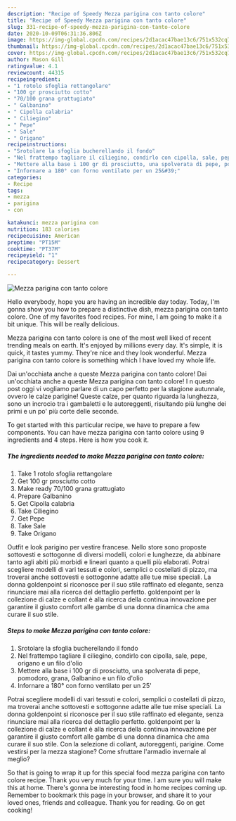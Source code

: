 ```yaml
---
description: "Recipe of Speedy Mezza parigina con tanto colore"
title: "Recipe of Speedy Mezza parigina con tanto colore"
slug: 331-recipe-of-speedy-mezza-parigina-con-tanto-colore
date: 2020-10-09T06:31:36.806Z
image: https://img-global.cpcdn.com/recipes/2d1acac47bae13c6/751x532cq70/mezza-parigina-con-tanto-colore-recipe-main-photo.jpg
thumbnail: https://img-global.cpcdn.com/recipes/2d1acac47bae13c6/751x532cq70/mezza-parigina-con-tanto-colore-recipe-main-photo.jpg
cover: https://img-global.cpcdn.com/recipes/2d1acac47bae13c6/751x532cq70/mezza-parigina-con-tanto-colore-recipe-main-photo.jpg
author: Mason Gill
ratingvalue: 4.1
reviewcount: 44315
recipeingredient:
- "1 rotolo sfoglia rettangolare"
- "100 gr prosciutto cotto"
- "70/100 grana grattugiato"
- " Galbanino"
- " Cipolla calabria"
- " Ciliegino"
- " Pepe"
- " Sale"
- " Origano"
recipeinstructions:
- "Srotolare la sfoglia bucherellando il fondo"
- "Nel frattempo tagliare il ciliegino, condirlo con cipolla, sale, pepe, origano e un filo d&#39;olio"
- "Mettere alla base i 100 gr di prosciutto, una spolverata di pepe, pomodoro, grana, Galbanino e un filo d&#39;olio"
- "Infornare a 180° con forno ventilato per un 25&#39;"
categories:
- Recipe
tags:
- mezza
- parigina
- con

katakunci: mezza parigina con 
nutrition: 183 calories
recipecuisine: American
preptime: "PT15M"
cooktime: "PT37M"
recipeyield: "1"
recipecategory: Dessert

---
```



![Mezza parigina con tanto colore](https://img-global.cpcdn.com/recipes/2d1acac47bae13c6/751x532cq70/mezza-parigina-con-tanto-colore-recipe-main-photo.jpg)

Hello everybody, hope you are having an incredible day today. Today, I'm gonna show you how to prepare a distinctive dish, mezza parigina con tanto colore. One of my favorites food recipes. For mine, I am going to make it a bit unique. This will be really delicious.

Mezza parigina con tanto colore is one of the most well liked of recent trending meals on earth. It's enjoyed by millions every day. It's simple, it is quick, it tastes yummy. They're nice and they look wonderful. Mezza parigina con tanto colore is something which I have loved my whole life.

Dai un&#39;occhiata anche a queste Mezza parigina con tanto colore! Dai un&#39;occhiata anche a queste Mezza parigina con tanto colore! I n questo post oggi vi vogliamo parlare di un capo perfetto per la stagione autunnale, ovvero le calze parigine! Queste calze, per quanto riguarda la lunghezza, sono un incrocio tra i gambaletti e le autoreggenti, risultando più lunghe dei primi e un po&#39; più corte delle seconde.


To get started with this particular recipe, we have to prepare a few components. You can have mezza parigina con tanto colore using 9 ingredients and 4 steps. Here is how you cook it.

<!--inarticleads1-->

##### The ingredients needed to make Mezza parigina con tanto colore:

1. Take 1 rotolo sfoglia rettangolare
1. Get 100 gr prosciutto cotto
1. Make ready 70/100 grana grattugiato
1. Prepare  Galbanino
1. Get  Cipolla calabria
1. Take  Ciliegino
1. Get  Pepe
1. Take  Sale
1. Take  Origano


Outfit e look parigino per vestire francese. Nello store sono proposte sottovesti e sottogonne di diversi modelli, colori e lunghezze, da abbinare tanto agli abiti più morbidi e lineari quanto a quelli più elaborati. Potrai scegliere modelli di vari tessuti e colori, semplici o costellati di pizzo, ma troverai anche sottovesti e sottogonne adatte alle tue mise speciali. La donna goldenpoint si riconosce per il suo stile raffinato ed elegante, senza rinunciare mai alla ricerca del dettaglio perfetto. goldenpoint per la collezione di calze e collant è alla ricerca della continua innovazione per garantire il giusto comfort alle gambe di una donna dinamica che ama curare il suo stile. 

<!--inarticleads2-->

##### Steps to make Mezza parigina con tanto colore:

1. Srotolare la sfoglia bucherellando il fondo
1. Nel frattempo tagliare il ciliegino, condirlo con cipolla, sale, pepe, origano e un filo d&#39;olio
1. Mettere alla base i 100 gr di prosciutto, una spolverata di pepe, pomodoro, grana, Galbanino e un filo d&#39;olio
1. Infornare a 180° con forno ventilato per un 25&#39;


Potrai scegliere modelli di vari tessuti e colori, semplici o costellati di pizzo, ma troverai anche sottovesti e sottogonne adatte alle tue mise speciali. La donna goldenpoint si riconosce per il suo stile raffinato ed elegante, senza rinunciare mai alla ricerca del dettaglio perfetto. goldenpoint per la collezione di calze e collant è alla ricerca della continua innovazione per garantire il giusto comfort alle gambe di una donna dinamica che ama curare il suo stile. Con la selezione di collant, autoreggenti, parigine. Come vestirsi per la mezza stagione? Come sfruttare l&#39;armadio invernale al meglio? 

So that is going to wrap it up for this special food mezza parigina con tanto colore recipe. Thank you very much for your time. I am sure you will make this at home. There's gonna be interesting food in home recipes coming up. Remember to bookmark this page in your browser, and share it to your loved ones, friends and colleague. Thank you for reading. Go on get cooking!
